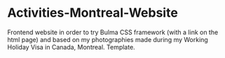 # Activities-Montreal-Website
Frontend website in order to try Bulma CSS framework (with a link on the html page) and based on my photographies made during my Working Holiday Visa in Canada, Montreal.
Template.

